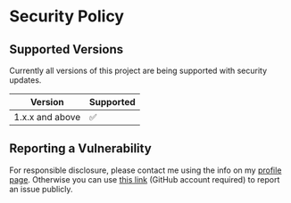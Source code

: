 # Security Policy

## Supported Versions

Currently all versions of this project are
being supported with security updates.

| Version         | Supported          |
| --------------- | ------------------ |
| 1.x.x and above | :white_check_mark: |

## Reporting a Vulnerability

For responsible disclosure, please contact me using the info on my [profile page](https://github.com/thomasleplus). Otherwise you can use [this link](https://github.com/thomasleplus/decritic/issues/new?assignees=thomasleplus&labels=security&template=security_vulnerability.md&title=%5BVULN%5D) (GitHub account required) to report an issue publicly.
